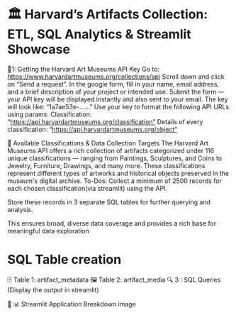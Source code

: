 # 🏛️ Harvard’s Artifacts Collection: ETL, SQL Analytics & Streamlit Showcase
📝1: Getting the Harvard Art Museums API Key 
Go to: https://www.harvardartmuseums.org/collections/api Scroll down and click on “Send a request”. In the google form, fill in your name, email address, and a brief description of your project or intended use. Submit the form — your API key will be displayed instantly and also sent to your email. The key will look like: “1a7ae53e-......” Use your key to format the following API URLs using params: 
Classification: “https://api.harvardartmuseums.org/classification” 
Details of every classification: “https://api.harvardartmuseums.org/object”

📂 Available Classifications & Data Collection Targets The Harvard Art Museums API offers a rich collection of artifacts categorized under 116 unique classifications — ranging from Paintings, Sculptures, and Coins to Jewelry, Furniture, Drawings, and many more. These classifications represent different types of artworks and historical objects preserved in the museum's digital archive. To-Dos: Collect a minimum of 2500 records for each chosen classification(via streamlit) using the API.

Store these records in 3 separate SQL tables for further querying and analysis.

This ensures broad, diverse data coverage and provides a rich base for meaningful data exploration

# SQL Table creation
🗄️ Table 1: artifact_metadata 🖼️ Table 2: artifact_media 🔍 3 : SQL Queries (Display the output in streamlit)

📌 📊 Streamlit Application Breakdown
image
